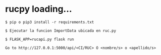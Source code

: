 # rucpy loading...
```
$ pip o pip3 install -r requirements.txt
```
```
$ Ejecutar la funcion ImportData ubicada en ruc.py
```
```
$ FLASK_APP=rucapi.py flask run
```
```
Go to http://127.0.0.1:5000/api/<CI/RUC> O <nombre/s> o <apellido/s> 
```